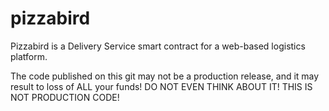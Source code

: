 # pizzabird
Pizzabird is a Delivery Service smart contract for a web-based logistics platform.

The code published on this git may not be a production release, and it may result to loss of ALL your funds! DO NOT EVEN THINK ABOUT IT! THIS IS NOT PRODUCTION CODE!
